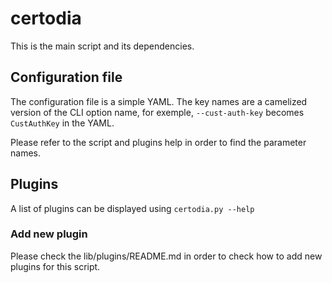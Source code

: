 # certodia
This is the main script and its dependencies.

## Configuration file
The configuration file is a simple YAML. The key names are a 
camelized version of the CLI option name, for exemple, 
`--cust-auth-key` becomes `CustAuthKey` in the YAML.

Please refer to the script and plugins help in order to find the
parameter names.

## Plugins
A list of plugins can be displayed using `certodia.py --help`

### Add new plugin
Please check the lib/plugins/README.md in order to check how to add
new plugins for this script.
